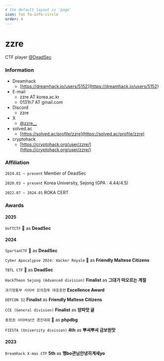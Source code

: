 ```yaml
---
# the default layout is 'page'
icon: fas fa-info-circle
order: 4
---
```


# zzre

CTF player [@DeadSec](https://deadsec.team/)

### Information

- Dreamhack
    + [https://dreamhack.io/users/5152](https://dreamhack.io/users/5152)
- E-mail
    + zzre AT korea.ac.kr
    + 0131h7 AT gmail.com
- Discord
    + zzre
- X
    + [@zzre__](https://twitter.com/zzre__)
- solved.ac
    + [https://solved.ac/profile/zzre](https://solved.ac/profile/zzre)
- cryptohack
    + [https://cryptohack.org/user/zzre/](https://cryptohack.org/user/zzre/)

### Affiliation

`2024.01 ~ present` Member of DeadSec

`2020.03 ~ present` Korea University, Sejong (GPA : 4.44/4.5)

`2022.07 ~ 2024.01` ROKA CERT

### Awards

#### 2025

`UofTCTF` :3rd_place_medal: as **DeadSec**

#### 2024

`SpartanCTF` :2nd_place_medal: as **DeadSec**

`Cyber Apocalypse 2024: Hacker Royale` :1st_place_medal: as **Friendly Maltese Citizens**

`TBTL CTF` :1st_place_medal: as **DeadSec**

`HackTheon Sejong (Advanced division)` **Finalist** as **그대가 떠오르는 계절**

`과기정통부 사이버 모의침투 대응훈련` **Excellence Award**

`DEFCON 32` **Finalist** as **Friendly Maltese Citizens**

`CCE (General division)` **Finalist** as **양파맛 귤**

`충청권 사이버보안 경진대회` :2nd_place_medal: as **phpdbg**

`FIESTA (University division)` **4th** as **뿌셔뿌셔 금보원맛**

#### 2023

`Dreamhack X-mas CTF` **5th** as **행bo관님안녕히계세yo**